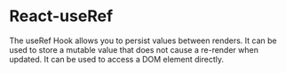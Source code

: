 # React-useRef
 The useRef Hook allows you to persist values between renders. It can be used to store a mutable value that does not cause a re-render when updated. It can be used to access a DOM element directly.
